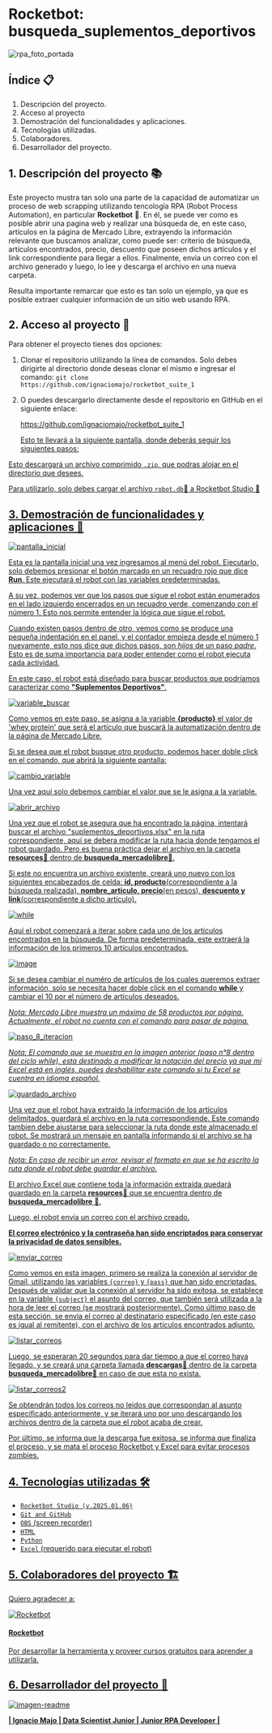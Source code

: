 # Rocketbot: busqueda_suplementos_deportivos

![rpa_foto_portada](https://github.com/user-attachments/assets/5856b017-6874-4660-8dd6-6d0b7e582bd8)

## Índice 📋

1. Descripción del proyecto.
2. Acceso al proyecto
3. Demostración del funcionalidades y aplicaciones.
4. Tecnologías utilizadas.
5. Colaboradores.
6. Desarrollador del proyecto.

## 1. Descripción del proyecto 📚

Este proyecto mustra tan solo una parte de la capacidad de automatizar un proceso de web scrapping utilizando tencología RPA (Robot Process Automation), en particular **Rocketbot** 🚀. En él, se puede ver como es posible abrir una pagina web y realizar una búsqueda de, en este caso, artículos en la página de Mercado Libre, extrayendo la información relevante que buscamos analizar, como puede ser: criterio de búsqueda, artículos encontrados, precio, descuento que poseen dichos artículos y el link correspondiente para llegar a ellos. Finalmente, envia un correo con el archivo generado y luego, lo lee y descarga el archivo en una nueva carpeta.

Resulta importante remarcar que esto es tan solo un ejemplo, ya que es posible extraer cualquier información de un sitio web usando RPA.

## 2. Acceso al proyecto 📂

Para obtener el proyecto tienes dos opciones:

1. Clonar el repositorio utilizando la línea de comandos. Solo debes dirigirte al directorio donde deseas clonar el mismo e ingresar el comando:
   `git clone https://github.com/ignaciomajo/rocketbot_suite_1`

2. O puedes descargarlo directamente desde el repositorio en GitHub en el siguiente enlace:
   <p><a href="https://github.com/ignaciomajo/rocketbot_suite_1">https://github.com/ignaciomajo/rocketbot_suite_1</p>

   Esto te llevará a la siguiente pantalla, donde deberás seguir los siguientes pasos:
   
Esto descargará un archivo comprimido `.zip`, que podras alojar en el directorio que desees.

Para utilizarlo, solo debes cargar el archivo `robot.db`📄 a Rocketbot Studio 🚀


## 3. Demostración de funcionalidades y aplicaciones 📝


![pantalla_inicial](https://github.com/user-attachments/assets/1d3a6160-2775-43c2-9a00-98724c82aee4)



Esta es la pantalla inicial una vez ingresamos al menú del robot. Ejecutarlo, solo debemos presionar el botón marcado en un recuadro rojo que dice **Run**. Este ejecutará el robot con las variables predeterminadas.

A su vez, podemos ver que los pasos que sigue el robot están enumerados en el lado izquierdo encerrados en un recuadro verde, comenzando con el número 1. Esto nos permite entender la lógica que sigue el robot.

Cuando existen pasos dentro de otro, vemos como se produce una pequeña indentación en el panel, y el contador empieza desde el número 1 nuevamente, esto nos dice que dichos pasos, son *hijos* de un paso *padre*. Esto es de suma importancia para poder entender como el robot ejecuta cada actividad.

En este caso, el robot está diseñado para buscar productos que podríamos caracterizar como **"Suplementos Deportivos"**. 

![variable_buscar](https://github.com/user-attachments/assets/54bc2397-8518-41b6-ae1b-066a16dcdbbb)

Como vemos en este paso, se asigna a la variable **{producto}** el valor de 'whey protein' que será el artículo que buscará la automatización dentro de la página de Mercado Libre.

Si se desea que el robot busque otro producto, podemos hacer doble click en el comando, que abrirá la siguiente pantalla:

![cambio_variable](https://github.com/user-attachments/assets/1b8dc7fe-a0d8-44b1-955e-39ddd5562143)

Una vez aquí solo debemos cambiar el valor que se le asigna a la variable.

![abrir_archivo](https://github.com/user-attachments/assets/2e7df83a-72cc-471d-b2c1-81560bde04d5)


Una vez que el robot se asegura que ha encontrado la página, intentará buscar el archivo "suplementos_deportivos.xlsx" en la ruta correspondiente, aquí se debera modificar la ruta hacia donde tengamos el robot guardado. Pero es buena práctica dejar el archivo en la carpeta **resources**📁 dentro de **busqueda_mercadolibre**📁.

Si este no encuentra un archivo existente, creará uno nuevo con los siguientes encabezados de celda: **id, producto**(correspondiente a la búsqueda realizada), **nombre_articulo, precio**(en pesos), **descuento y link**(correspondiente a dicho artículo).


![while](https://github.com/user-attachments/assets/346aa100-e0fa-4b38-b013-20e1f8753473)

Aquí el robot comenzará a iterar sobre cada uno de los artículos encontrados en la búsqueda. De forma predeterminada, este extraerá la información de los primeros 10 artículos encontrados. 

![image](https://github.com/user-attachments/assets/fcf188c5-a231-47b9-9581-d292f2e58222)

Si se desea cambiar el numéro de artículos de los cuales queremos extraer información, solo se necesita hacer doble click en el comando **while** y cambiar el 10 por el número de artículos deseados.

*Nota: Mercado Libre muestra un máximo de 58 productos por página. Actualmente, el robot no cuenta con el comando para pasar de página.*


![paso_8_iteracion](https://github.com/user-attachments/assets/73a527b8-92b6-45b4-95d3-1fbbfa292d6f)


*Nota: El comando que se muestra en la imagen anterior (paso n°8 dentro del ciclo while), esta destinado a modificar la notación del precio ya que mi Excel está en inglés, puedes deshabilitar este comando si tu Excel se cuentra en idioma español.*

![guardado_archivo](https://github.com/user-attachments/assets/a3f24a06-76ca-4001-926f-4f22606c4ce7)


Una vez que el robot haya extraído la información de los artículos delimitados, guardará el archivo en la ruta correspondiende. Este comando tambien debe ajustarse para seleccionar la ruta donde este almacenado el robot. Se mostrará un mensaje en pantalla informando si el archivo se ha guardado o no correctamente.

*Nota: En caso de recibir un error, revisar el formato en que se ha escrito la ruta donde el robot debe guardar el archivo.*


El archivo Excel que contiene toda la información extraída quedará guardado en la carpeta **resources**📁 que se encuentra dentro de **busqueda_mercadolibre** 📁.


Luego, el robot envía un correo con el archivo creado.

**El correo electrónico y la contraseña han sido encriptados para conservar la privacidad de datos sensibles.**

![enviar_correo](https://github.com/user-attachments/assets/9fa8720c-2240-4e5e-91b1-ce065201befc)

Como vemos en esta imagen, primero se realiza la conexión al servidor de Gmail, utilizando las variables `{correo}` y `{pass}` que han sido encriptadas.
Después de validar que la conexión al servidor ha sido exitosa, se establece en la variable `{subject}` el asunto del correo, que también será utilizada a la hora de leer el correo (se mostrará posteriormente).
Como último paso de esta sección, se envia el correo al destinatario especificado (en este caso es igual al remitente), con el archivo de los artículos encontrados adjunto.

![listar_correos](https://github.com/user-attachments/assets/d9005be8-561e-4588-95b7-189d4df300f4)

Luego, se esperaran 20 segundos para dar tiempo a que el correo haya llegado, y se creará una carpeta llamada **descargas**📁 dentro de la carpeta **busqueda_mercadolibre**📁 en caso de que esta no exista.

![listar_correos2](https://github.com/user-attachments/assets/a6cfe6fb-25a1-4a8a-8c8a-2777bde4cab0)

Se obtendrán todos los correos no leidos que correspondan al asunto especificado anteriormente, y se iterará uno por uno descargando los archivos dentro de la carpeta que el robot acaba de crear.

Por último, se informa que la descarga fue exitosa, se informa que finaliza el proceso, y se mata el proceso Rocketbot y Excel para evitar procesos zombies.

## 4. Tecnologías utilizadas 🛠️

* `Rocketbot Studio (v.2025.01.06)`
* `Git and GitHub`
* `OBS` (screen recorder)
* `HTML`
* `Python`
* `Excel` (requerido para ejecutar el robot)

## 5. Colaboradores del proyecto 🏗️

Quiero agradecer a:

![Rocketbot](https://github.com/user-attachments/assets/5e61e12c-8fe3-4505-8463-0cf648ecda96)

#### Rocketbot

Por desarrollar la herramienta y proveer cursos gratuitos para aprender a utilizarla.


## 6. Desarrollador del proyecto 👷

![imagen-readme](https://github.com/user-attachments/assets/133bc743-0424-4120-a7a6-7245d2f28f8c)

**| Ignacio Majo | Data Scientist Junior | Junior RPA Developer |**



